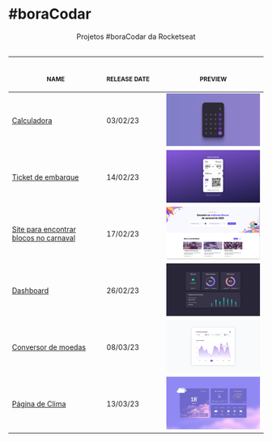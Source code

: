 # #boraCodar

<p align="center">
    Projetos #boraCodar da Rocketseat <br>
    <br><table>
    <thead>
        <tr>
            <th align="center">
                <img width="250" height="1"> 
                <p> 
                    <small>
                        NAME
                    </small>
                </p>
            </th>
            <th align="left">
                <img width="140" height="1">
                <p align="left"> 
                    <small>
                    RELEASE DATE
                    </small>
                </p>
            </th>
            <th align="center">
                <img width="250" height="1">
                <p align="center"> 
                    <small>
                    PREVIEW
                    </small>
                </p>
            </th>
        </tr>
    </thead>
    <tbody>
        <tr>
            <td><a href="05">Calculadora</a></td>
            <td>03/02/23</td>
            <td align="center" ><a href="05"><img width="300px" src="05/.github/preview.jpg" /></a></td>
        </tr>
        <tr>
            <td><a href="06">Ticket de embarque</a></td>
            <td>14/02/23</td>
            <td align="center" ><a href="06"><img width="300px" src="06/.github/preview.jpg" /></a></td>
        </tr>
        <tr>
            <td><a href="07">Site para encontrar blocos no carnaval</a></td>
            <td>17/02/23</td>
            <td align="center" ><a href="07"><img width="300px" src="07/.github/preview.jpg" /></a></td>
        </tr>
        <tr>
            <td><a href="08">Dashboard</a></td>
            <td>26/02/23</td>
            <td align="center" ><a href="08"><img width="300px" src="08/.github/preview.jpg" /></a></td>
        </tr>
        <tr>
            <td><a href="09">Conversor de moedas</a></td>
            <td>08/03/23</td>
            <td align="center" ><a href="09"><img width="300px" src="09/.github/preview.jpg" /></a></td>
        </tr>
        <tr>
            <td><a href="10">Página de Clima</a></td>
            <td>13/03/23</td>
            <td align="center" ><a href="10"><img width="300px" src="10/.github/preview.jpg" /></a></td>
        </tr>
        <!-- <tr>
            <td><a href="11">Tela de login</a></td>
            <td>EM ANDAMENTO</td>
            <td align="center" ><a href="11"><img width="300px" src="11/.github/preview.jpg" /></a></td>
        </tr> -->
    </tbody>
</table></p>